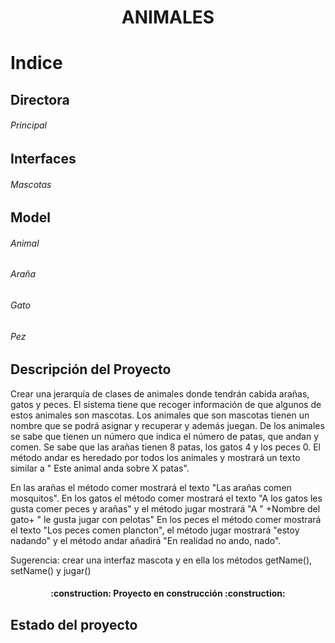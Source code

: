 <h1 align="center"> ANIMALES</h1>

# Indice

## Directora
###### Principal

## Interfaces
###### Mascotas

## Model
###### Animal
###### Araña
###### Gato
###### Pez

## Descripción del Proyecto
Crear una jerarquía de clases de animales donde tendrán cabida arañas, gatos y peces. El sistema tiene que recoger información de que algunos de estos animales son mascotas.
Los animales que son mascotas tienen un nombre que se podrá  asignar y recuperar y además juegan.
De los animales se sabe que tienen un número que indica el número de patas, que andan y comen.
Se sabe que las  arañas tienen 8 patas, los gatos 4 y los peces 0. 
El método andar es heredado por todos los animales y mostrará un texto similar a " Este animal anda sobre X patas". 	

En las arañas el método comer mostrará el texto "Las arañas comen mosquitos".
En los gatos el método comer mostrará el texto "A los gatos les gusta comer peces y arañas" y el método jugar mostrará "A " +Nombre del gato+ " le 
gusta jugar con pelotas"
En los peces el método comer mostrará el texto "Los peces comen  plancton", el  método jugar mostrará "estoy nadando" y el  método andar añadirá 
"En realidad no ando, nado".


Sugerencia: crear una interfaz mascota y en ella los métodos getName(), setName() y jugar()

<h4 align="center">
:construction: Proyecto en construcción :construction:
</h4>

## Estado del proyecto

